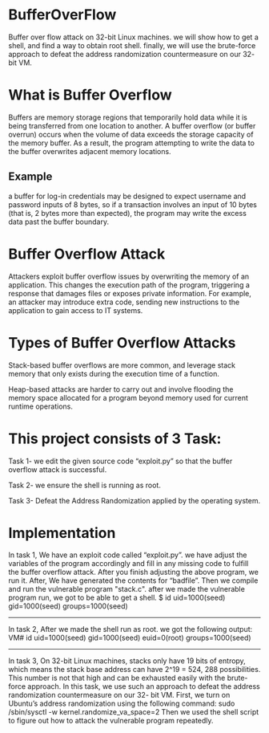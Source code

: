 # BufferOverFlow
Buffer over flow attack on 32-bit Linux machines. we will show how to get a shell, and find a way to obtain root shell. finally, we will use the brute-force approach to defeat the address randomization countermeasure on our 32- bit VM.

# What is Buffer Overflow
Buffers are memory storage regions that temporarily hold data while it is being transferred from one location to another. A buffer overflow (or buffer overrun) occurs when the volume of data exceeds the storage capacity of the memory buffer. As a result, the program attempting to write the data to the buffer overwrites adjacent memory locations.

## Example
a buffer for log-in credentials may be designed to expect username and password inputs of 8 bytes, so if a transaction involves an input of 10 bytes (that is, 2 bytes more than expected), the program may write the excess data past the buffer boundary.

# Buffer Overflow Attack
Attackers exploit buffer overflow issues by overwriting the memory of an application. This changes the execution path of the program, triggering a response that damages files or exposes private information. For example, an attacker may introduce extra code, sending new instructions to the application to gain access to IT systems.

# Types of Buffer Overflow Attacks
Stack-based buffer overflows are more common, and leverage stack memory that only exists during the execution time of a function.

Heap-based attacks are harder to carry out and involve flooding the memory space allocated for a program beyond memory used for current runtime operations.

# This project consists of 3 Task:

Task 1- we edit the given source code “exploit.py” so that the buffer overflow attack is successful.

Task 2- we ensure the shell is running as root.

Task 3- Defeat the Address Randomization applied by the operating system.

# Implementation
In task 1, We have an exploit code called “exploit.py”. we have adjust the variables of the program accordingly and fill in any missing code to fulfill the buffer overflow attack. After you finish adjusting the above program, we run it. After, We have generated the contents for “badfile”. Then we compile and run the vulnerable program "stack.c".
after we made the vulnerable program run,  we got to be able to get a shell.
$ id
uid=1000(seed) gid=1000(seed) groups=1000(seed)

---------------------------------------------------------------------------------------

In task 2, After we made the shell run as root. we got the following output:
VM# id
uid=1000(seed) gid=1000(seed) euid=0(root) groups=1000(seed)

---------------------------------------------------------------------------------------

In task 3, On 32-bit Linux machines, stacks only have 19 bits of entropy, which means
the stack base address can have 2^19 = 524, 288 possibilities. This number is not
that high and can be exhausted easily with the brute-force approach. In this task, we use such an approach to defeat the address randomization countermeasure on our 32- bit VM. First, we turn on Ubuntu’s address randomization using the following
command:
sudo /sbin/sysctl -w kernel.randomize_va_space=2
Then we used the shell script to figure out how to attack the vulnerable program repeatedly.


